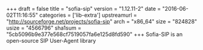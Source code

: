 +++
draft = false
title = "sofia-sip"
version = "1.12.11-2"
date = "2016-06-02T11:16:55"
categories = ['lib-extra']
upstreamurl = "http://sourceforge.net/projects/sofia-sip"
arch = "x86_64"
size = "824828"
usize = "4566796"
sha1sum = "5cb5096b9e377e568cf7519057fa6e125d8fd590"
+++
Sofia-SIP is an open-source SIP User-Agent library